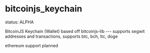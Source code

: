 # bitcoinjs_keychain

status: ALPHA

BitcoinJS Keychain (Wallet) based off bitcoinjs-lib --- supports segwit addresses and transactions, supports btc, bch, ltc, doge


ethereum support planned

